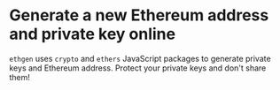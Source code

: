 # Generate a new Ethereum address and private key online

`ethgen` uses `crypto` and `ethers` JavaScript packages to generate private keys and Ethereum address. Protect your private keys and don't share them!




